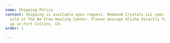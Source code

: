 ```yaml
---
name: Shipping Policy
content: Shipping is available upon request. Redwood Crystals LLC specializes in crystals
  sold at The Be Free Healing Center. Please message Alisha directly for local pick
  up in Fort Collins, CO.
order: 1

---
```

